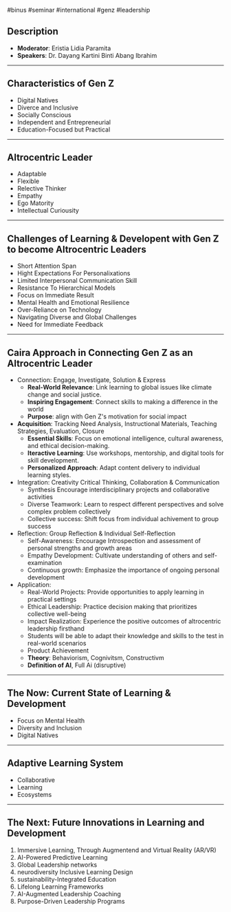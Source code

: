 #binus #seminar #international #genz #leadership

## Description

- **Moderator**: Eristia Lidia Paramita
- **Speakers**: Dr. Dayang Kartini Binti Abang Ibrahim

___

## Characteristics of Gen Z

- Digital Natives
- Diverce and Inclusive
- Socially Conscious
- Independent and Entrepreneurial
- Education-Focused but Practical

___

## Altrocentric Leader
- Adaptable
- Flexible
- Relective Thinker
- Empathy
- Ego Matority
- Intellectual Curiousity

___

## Challenges of Learning & Developent with Gen Z to become Altrocentric Leaders

- Short Attention Span
- Hight Expectations For Personalixations
- Limited Interpersonal Communication Skill
- Resistance To Hierarchical Models
- Focus on Immediate Result
- Mental Health and Emotional Resilience
- Over-Reliance on Technology
- Navigating Diverse and Global Challenges
- Need for Immediate Feedback


___

## Caira Approach in Connecting Gen Z as an Altrocentric Leader

- Connection: Engage, Investigate, Solution & Express
	- **Real-World Relevance**: Link learning to global issues like climate change and social justice.
	- **Inspiring Engagement**: Connect skills to making a difference in the world
	- **Purpose**: align with Gen Z's motivation for social impact
- **Acquisition**: Tracking Need Analysis, Instructional Materials, Teaching Strategies, Evaluation, Closure
	- **Essential Skills**: Focus on emotional intelligence, cultural awareness, and ethical decision-making.
	- **Iteractive Learning**: Use workshops, mentorship, and digital tools for skill development.
	- **Personalized Approach**: Adapt content delivery to individual learning styles.
- Integration: Creativity Critical Thinking, Collaboration & Communication
	- Synthesis Encourage interdisciplinary projects and collaborative activities
	- Diverse Teamwork: Learn to respect different perspectives and solve complex problem collectively
	- Collective success: Shift focus from individual achivement to group success
- Reflection:  Group Reflection & Individual Self-Reflection
	- Self-Awareness: Encourage Introspection and assessment of personal strengths and growth areas
	- Empathy Development: Cultivate understanding of others and self-examination
	- Continuous growth: Emphasize the importance of ongoing personal development
- Application: 
	- Real-World Projects: Provide opportunities to apply learning in practical settings
	- Ethical Leadership: Practice decision making that prioritizes collective well-being
	- Impact Realization: Experience the positive outcomes of altrocentric leadership firsthand
	- Students will be able to adapt their knowledge and skills to the test in real-world scenarios
	- Product Achievement
	- **Theory**: Behaviorism, Cognivitsm, Constructivm
	- **Definition of AI**, Full Ai (disruptive)


___

## The Now: Current State of Learning & Development

- Focus on Mental Health
- Diversity and Inclusion
- Digital Natives

___

## Adaptive Learning System

- Collaborative
- Learning
- Ecosystems

___

## The Next: Future Innovations in Learning and Development

1. Immersive Learning, Through Augmentend and Virtual Reality (AR/VR)
2. AI-Powered Predictive Learning
3. Global Leadership networks
4. neurodiversity Inclusive Learning Design
5. sustainability-Integrated Education
6. Lifelong Learning Frameworks
7. AI-Augmented Leadership Coaching
8. Purpose-Driven Leadership Programs